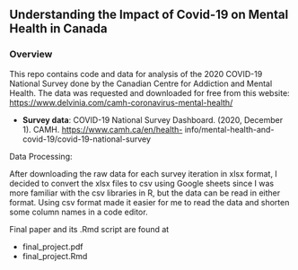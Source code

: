 ## Understanding the Impact of Covid-19 on Mental Health in Canada

### Overview

This repo contains code and data for analysis of the 2020 COVID-19 National Survey done by the Canadian Centre for Addiction and Mental Health. The data was requested and downloaded for free from this website: https://www.delvinia.com/camh-coronavirus-mental-health/

- **Survey data**: COVID-19 National Survey Dashboard. (2020, December 1). CAMH. https://www.camh.ca/en/health- info/mental-health-and-covid-19/covid-19-national-survey 

Data Processing:

After downloading the raw data for each survey iteration in xlsx format, I decided to convert the xlsx files to csv using Google sheets since I was more familiar with the csv libraries in R, but the data can be read in either format. Using csv format made it easier for me to read the data and shorten some column names in a code editor. 

Final paper and its .Rmd script are found at
- final_project.pdf
- final_project.Rmd
